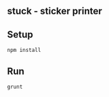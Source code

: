 stuck - sticker printer
-----------------------

## Setup

```
npm install
```

## Run

```
grunt
```

